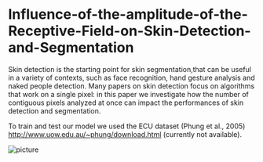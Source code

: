 # Influence-of-the-amplitude-of-the-Receptive-Field-on-Skin-Detection-and-Segmentation

Skin detection is the starting point for skin segmentation,that can be useful in a variety of contexts, such as face recognition, hand gesture analysis and naked people detection. Many papers on skin detection focus on algorithms that work on a single pixel: in this paper we investigate how the number of contiguous pixels analyzed at once can impact the performances of skin detection and segmentation.

To train and test our model we used the ECU dataset (Phung et al., 2005) http://www.uow.edu.au/~phung/download.html (currently not available).
<!-- 
https://www.researchgate.net/post/Original_compaq_database_required_for_the_training_of_an_skin_detector-can_anyone_help
https://arxiv.org/ftp/arxiv/papers/1802/1802.02531.pdf
-->

![picture](https://user-images.githubusercontent.com/23719721/75341567-083fed00-5895-11ea-9ed0-edb3af0af096.PNG)

